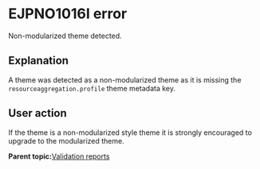# EJPNO1016I error

Non-modularized theme detected.

## Explanation

A theme was detected as a non-modularized theme as it is missing the `resourceaggregation.profile` theme metadata key.

## User action

If the theme is a non-modularized style theme it is strongly encouraged to upgrade to the modularized theme.

**Parent topic:**[Validation reports](../dev-theme/themopt_an_val_reports.md)

